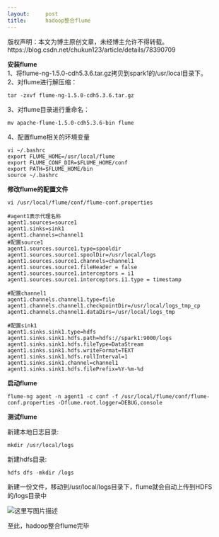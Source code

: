 ```yaml
---
layout:     post
title:      hadoop整合flume
---
```

<div id="article_content" class="article_content clearfix csdn-tracking-statistics" data-pid="blog" data-mod="popu_307" data-dsm="post">
								<div class="article-copyright">
					版权声明：本文为博主原创文章，未经博主允许不得转载。					https://blog.csdn.net/chukun123/article/details/78390709				</div>
								            <div id="content_views" class="markdown_views prism-atom-one-dark">
							<!-- flowchart 箭头图标 勿删 -->
							<svg xmlns="http://www.w3.org/2000/svg" style="display: none;"><path stroke-linecap="round" d="M5,0 0,2.5 5,5z" id="raphael-marker-block" style="-webkit-tap-highlight-color: rgba(0, 0, 0, 0);"></path></svg>
							<p><strong>安装flume</strong> <br>
1、将flume-ng-1.5.0-cdh5.3.6.tar.gz拷贝到spark1的/usr/local目录下。 <br>
2、对flume进行解压缩：</p>



<pre class="prettyprint"><code class=" hljs lasso">tar <span class="hljs-attribute">-zxvf</span> flume<span class="hljs-attribute">-ng</span><span class="hljs-subst">-</span><span class="hljs-number">1.5</span><span class="hljs-number">.0</span><span class="hljs-attribute">-cdh5</span><span class="hljs-number">.3</span><span class="hljs-number">.6</span><span class="hljs-built_in">.</span>tar<span class="hljs-built_in">.</span>gz</code></pre>

<p>3、对flume目录进行重命名：</p>



<pre class="prettyprint"><code class=" hljs lasso">mv apache<span class="hljs-attribute">-flume</span><span class="hljs-subst">-</span><span class="hljs-number">1.5</span><span class="hljs-number">.0</span><span class="hljs-attribute">-cdh5</span><span class="hljs-number">.3</span><span class="hljs-number">.6</span><span class="hljs-attribute">-bin</span> flume</code></pre>

<p>4、配置flume相关的环境变量</p>

<pre class="prettyprint"><code class=" hljs bash">vi ~/.bashrc
<span class="hljs-keyword">export</span> FLUME_HOME=/usr/local/flume
<span class="hljs-keyword">export</span> FLUME_CONF_DIR=<span class="hljs-variable">$FLUME_HOME</span>/conf
<span class="hljs-keyword">export</span> PATH=<span class="hljs-variable">$FLUME_HOME</span>/bin
<span class="hljs-built_in">source</span> ~/.bashrc</code></pre>

<p><strong>修改flume的配置文件</strong></p>



<pre class="prettyprint"><code class=" hljs avrasm">vi /usr/local/flume/conf/flume-conf<span class="hljs-preprocessor">.properties</span>

<span class="hljs-preprocessor">#agent1表示代理名称</span>
agent1<span class="hljs-preprocessor">.sources</span>=source1
agent1<span class="hljs-preprocessor">.sinks</span>=sink1
agent1<span class="hljs-preprocessor">.channels</span>=channel1
<span class="hljs-preprocessor">#配置source1</span>
agent1<span class="hljs-preprocessor">.sources</span><span class="hljs-preprocessor">.source</span>1<span class="hljs-preprocessor">.type</span>=spooldir
agent1<span class="hljs-preprocessor">.sources</span><span class="hljs-preprocessor">.source</span>1<span class="hljs-preprocessor">.spoolDir</span>=/usr/local/logs
agent1<span class="hljs-preprocessor">.sources</span><span class="hljs-preprocessor">.source</span>1<span class="hljs-preprocessor">.channels</span>=channel1
agent1<span class="hljs-preprocessor">.sources</span><span class="hljs-preprocessor">.source</span>1<span class="hljs-preprocessor">.fileHeader</span> = false
agent1<span class="hljs-preprocessor">.sources</span><span class="hljs-preprocessor">.source</span>1<span class="hljs-preprocessor">.interceptors</span> = i1
agent1<span class="hljs-preprocessor">.sources</span><span class="hljs-preprocessor">.source</span>1<span class="hljs-preprocessor">.interceptors</span><span class="hljs-preprocessor">.i</span>1<span class="hljs-preprocessor">.type</span> = timestamp

<span class="hljs-preprocessor">#配置channel1</span>
agent1<span class="hljs-preprocessor">.channels</span><span class="hljs-preprocessor">.channel</span>1<span class="hljs-preprocessor">.type</span>=file
agent1<span class="hljs-preprocessor">.channels</span><span class="hljs-preprocessor">.channel</span>1<span class="hljs-preprocessor">.checkpointDir</span>=/usr/local/logs_tmp_cp
agent1<span class="hljs-preprocessor">.channels</span><span class="hljs-preprocessor">.channel</span>1<span class="hljs-preprocessor">.dataDirs</span>=/usr/local/logs_tmp

<span class="hljs-preprocessor">#配置sink1</span>
agent1<span class="hljs-preprocessor">.sinks</span><span class="hljs-preprocessor">.sink</span>1<span class="hljs-preprocessor">.type</span>=hdfs
agent1<span class="hljs-preprocessor">.sinks</span><span class="hljs-preprocessor">.sink</span>1<span class="hljs-preprocessor">.hdfs</span><span class="hljs-preprocessor">.path</span>=hdfs://spark1:<span class="hljs-number">9000</span>/logs
agent1<span class="hljs-preprocessor">.sinks</span><span class="hljs-preprocessor">.sink</span>1<span class="hljs-preprocessor">.hdfs</span><span class="hljs-preprocessor">.fileType</span>=DataStream
agent1<span class="hljs-preprocessor">.sinks</span><span class="hljs-preprocessor">.sink</span>1<span class="hljs-preprocessor">.hdfs</span><span class="hljs-preprocessor">.writeFormat</span>=TEXT
agent1<span class="hljs-preprocessor">.sinks</span><span class="hljs-preprocessor">.sink</span>1<span class="hljs-preprocessor">.hdfs</span><span class="hljs-preprocessor">.rollInterval</span>=<span class="hljs-number">1</span>
agent1<span class="hljs-preprocessor">.sinks</span><span class="hljs-preprocessor">.sink</span>1<span class="hljs-preprocessor">.channel</span>=channel1
agent1<span class="hljs-preprocessor">.sinks</span><span class="hljs-preprocessor">.sink</span>1<span class="hljs-preprocessor">.hdfs</span><span class="hljs-preprocessor">.filePrefix</span>=%<span class="hljs-built_in">Y</span>-%m-%d
</code></pre>

<p><strong>启动flume</strong></p>



<pre class="prettyprint"><code class=" hljs lasso">flume<span class="hljs-attribute">-ng</span> agent <span class="hljs-attribute">-n</span> agent1 <span class="hljs-attribute">-c</span> conf <span class="hljs-attribute">-f</span> /usr/<span class="hljs-built_in">local</span>/flume/conf/flume<span class="hljs-attribute">-conf</span><span class="hljs-built_in">.</span>properties <span class="hljs-attribute">-Dflume</span><span class="hljs-built_in">.</span>root<span class="hljs-built_in">.</span>logger<span class="hljs-subst">=</span>DEBUG,console</code></pre>

<p><strong>测试flume</strong></p>

<p>新建本地日志目录:</p>



<pre class="prettyprint"><code class=" hljs perl"><span class="hljs-keyword">mkdir</span> /usr/<span class="hljs-keyword">local</span>/logs</code></pre>

<p>新建hdfs目录:</p>



<pre class="prettyprint"><code class=" hljs perl">hdfs dfs -<span class="hljs-keyword">mkdir</span> /logs</code></pre>

<p>新建一份文件，移动到/usr/local/logs目录下，flume就会自动上传到HDFS的/logs目录中</p>

<p><img src="https://img-blog.csdn.net/20171030103211497?watermark/2/text/aHR0cDovL2Jsb2cuY3Nkbi5uZXQvY2h1a3VuMTIz/font/5a6L5L2T/fontsize/400/fill/I0JBQkFCMA==/dissolve/70/gravity/SouthEast" alt="这里写图片描述" title=""></p>

<p>至此，hadoop整合flume完毕</p>            </div>
						<link href="https://csdnimg.cn/release/phoenix/mdeditor/markdown_views-9e5741c4b9.css" rel="stylesheet">
                </div>